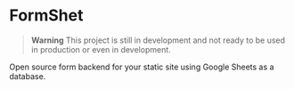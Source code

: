 # FormShet

> **Warning**
> This project is still in development and not ready to be used in production or even in development.

Open source form backend for your static site using Google Sheets as a database.